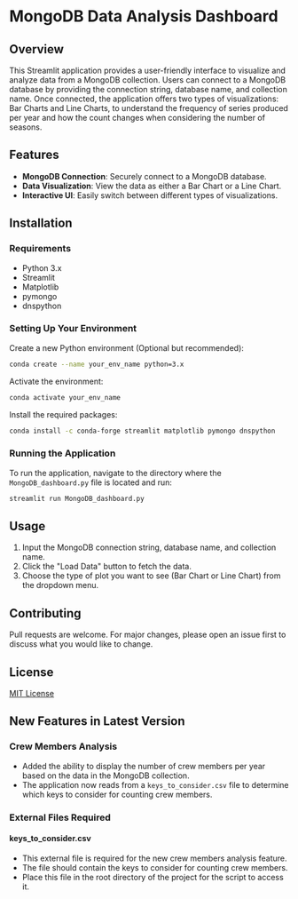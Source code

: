 # MongoDB Data Analysis Dashboard

## Overview

This Streamlit application provides a user-friendly interface to visualize and analyze data from a MongoDB collection. Users can connect to a MongoDB database by providing the connection string, database name, and collection name. Once connected, the application offers two types of visualizations: Bar Charts and Line Charts, to understand the frequency of series produced per year and how the count changes when considering the number of seasons.

## Features

- **MongoDB Connection**: Securely connect to a MongoDB database.
- **Data Visualization**: View the data as either a Bar Chart or a Line Chart.
- **Interactive UI**: Easily switch between different types of visualizations.

## Installation

### Requirements

- Python 3.x
- Streamlit
- Matplotlib
- pymongo
- dnspython

### Setting Up Your Environment

Create a new Python environment (Optional but recommended):

```bash
conda create --name your_env_name python=3.x
```

Activate the environment:

```bash
conda activate your_env_name
```

Install the required packages:

```bash
conda install -c conda-forge streamlit matplotlib pymongo dnspython
```

### Running the Application

To run the application, navigate to the directory where the `MongoDB_dashboard.py` file is located and run:

```bash
streamlit run MongoDB_dashboard.py
```

## Usage

1. Input the MongoDB connection string, database name, and collection name.
2. Click the "Load Data" button to fetch the data.
3. Choose the type of plot you want to see (Bar Chart or Line Chart) from the dropdown menu.

## Contributing

Pull requests are welcome. For major changes, please open an issue first to discuss what you would like to change.

## License

[MIT License](https://choosealicense.com/licenses/mit/)

## New Features in Latest Version

### Crew Members Analysis
- Added the ability to display the number of crew members per year based on the data in the MongoDB collection.
- The application now reads from a `keys_to_consider.csv` file to determine which keys to consider for counting crew members.


### External Files Required

#### keys_to_consider.csv
- This external file is required for the new crew members analysis feature.
- The file should contain the keys to consider for counting crew members.
- Place this file in the root directory of the project for the script to access it.

